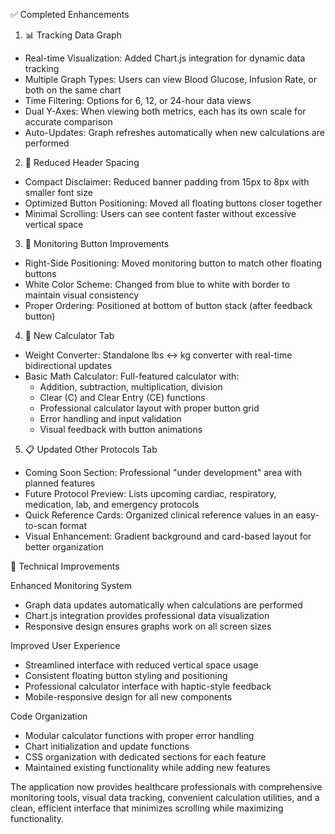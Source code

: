  ✅ Completed Enhancements

  1. 📊 Tracking Data Graph

  - Real-time Visualization: Added Chart.js integration for dynamic data tracking
  - Multiple Graph Types: Users can view Blood Glucose, Infusion Rate, or both on the same chart
  - Time Filtering: Options for 6, 12, or 24-hour data views
  - Dual Y-Axes: When viewing both metrics, each has its own scale for accurate comparison
  - Auto-Updates: Graph refreshes automatically when new calculations are performed

  2. 🎯 Reduced Header Spacing

  - Compact Disclaimer: Reduced banner padding from 15px to 8px with smaller font size
  - Optimized Button Positioning: Moved all floating buttons closer together
  - Minimal Scrolling: Users can see content faster without excessive vertical space

  3. 🔄 Monitoring Button Improvements

  - Right-Side Positioning: Moved monitoring button to match other floating buttons
  - White Color Scheme: Changed from blue to white with border to maintain visual consistency
  - Proper Ordering: Positioned at bottom of button stack (after feedback button)

  4. 🧮 New Calculator Tab

  - Weight Converter: Standalone lbs ↔ kg converter with real-time bidirectional updates
  - Basic Math Calculator: Full-featured calculator with:
    - Addition, subtraction, multiplication, division
    - Clear (C) and Clear Entry (CE) functions
    - Professional calculator layout with proper button grid
    - Error handling and input validation
    - Visual feedback with button animations

  5. 📋 Updated Other Protocols Tab

  - Coming Soon Section: Professional "under development" area with planned features
  - Future Protocol Preview: Lists upcoming cardiac, respiratory, medication, lab, and emergency protocols
  - Quick Reference Cards: Organized clinical reference values in an easy-to-scan format
  - Visual Enhancement: Gradient background and card-based layout for better organization

  🔧 Technical Improvements

  Enhanced Monitoring System

  - Graph data updates automatically when calculations are performed
  - Chart.js integration provides professional data visualization
  - Responsive design ensures graphs work on all screen sizes

  Improved User Experience

  - Streamlined interface with reduced vertical space usage
  - Consistent floating button styling and positioning
  - Professional calculator interface with haptic-style feedback
  - Mobile-responsive design for all new components

  Code Organization

  - Modular calculator functions with proper error handling
  - Chart initialization and update functions
  - CSS organization with dedicated sections for each feature
  - Maintained existing functionality while adding new features

  The application now provides healthcare professionals with comprehensive monitoring tools, visual data tracking,
  convenient calculation utilities, and a clean, efficient interface that minimizes scrolling while maximizing
  functionality.
